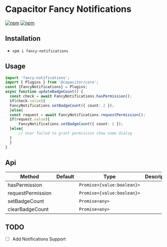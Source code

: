 # Capacitor Fancy Notifications

[![npm](https://img.shields.io/npm/v/fancy-notifications.svg)](https://www.npmjs.com/package/fancy-notifications)
[![npm](https://img.shields.io/npm/dt/fancy-notifications.svg?label=npm%20downloads)](https://www.npmjs.com/package/fancy-notifications)

## Installation

- `npm i fancy-notifications`

## Usage


```typescript
import 'fancy-notifications';
import { Plugins } from '@capacitor/core';
const {FancyNotifications} = Plugins;
async function updateBadgeCount() {
  const check = await FancyNotifications.hasPermission();
  if(check.value){
  FancyNotifications.setBadgeCount({ count: 2 });
  }else{
  const request = await FancyNotifications.requestPermission();
  if(request.value){
      FancyNotifications.setBadgeCount({ count: 2 });
  }else{
      // User failed to grant permission show some dialog
  }
  }
}


```

## Api

| Method                                               | Default | Type                      | Description                 |
| ---------------------------------------------------- | ------- | ------------------------- | --------------------------- |
| hasPermission |         | `Promise<{value:boolean}>` |  |
| requestPermission |         | `Promise<{value:boolean}>` |  |
| setBadgeCount |         | `Promise<any>` |  |
| clearBadgeCount |         | `Promise<any>` |  |

## TODO

- [ ] Add Notifications Support
